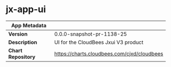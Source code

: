 # jx-app-ui

|App Metadata||
|---|---|
| **Version** | 0.0.0-snapshot-pr-1138-25 |
| **Description** | UI for the CloudBees Jxui V3 product |
| **Chart Repository** | https://charts.cloudbees.com/cjxd/cloudbees |
